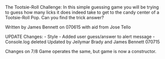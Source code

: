 The Tootsie-Roll Challenge:
  In this simple guessing game you will be trying to guess how many licks it does indeed take to get to the candy center of a Tootsie-Roll Pop.
  Can you find the trick answer?

  Written by James Bennett on 070615 with aid from Jose Tello

UPDATE
Changes:
    - Style
    - Added user guess/answer to alert message
    - Console.log deleted
Updated by Jeilymar Brady and James Bennett 070715

Changes on 7/8
Game operates the same, but game is now a constructor.
